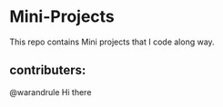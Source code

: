 # Mini-Projects
  This repo contains Mini projects that I code along way.

## contributers:

@warandrule
Hi there
